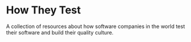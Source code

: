 # How They Test
A collection of resources about how software companies in the world test their software and build their quality culture.
